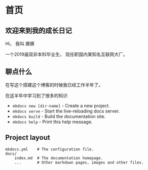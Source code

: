 # 首页

## 欢迎来到我的成长日记

<!-- For full documentation visit [mkdocs.org](http://mkdocs.org). -->
Hi， 我叫 豚豚

一个2019届双非本科毕业生，
现任职国内某知名互联网大厂。


## 聊点什么
在写这个搭建这个博客的时候我已经工作半年了。

在这半年中学习到了很多的知识




* `mkdocs new [dir-name]` - Create a new project.
* `mkdocs serve` - Start the live-reloading docs server.
* `mkdocs build` - Build the documentation site.
* `mkdocs help` - Print this help message.

## Project layout

    mkdocs.yml    # The configuration file.
    docs/
        index.md  # The documentation homepage.
        ...       # Other markdown pages, images and other files.
